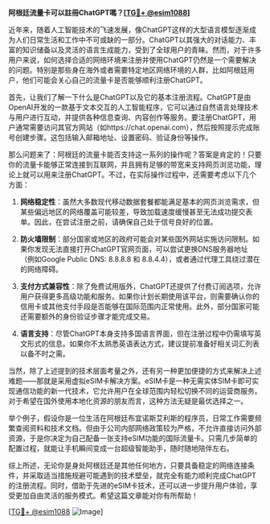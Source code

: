 **阿根廷流量卡可以註冊ChatGPT嗎？[[TG💪+ @esim1088](https://t.me/s/esim1088)]**

近年来，随着人工智能技术的飞速发展，像ChatGPT这样的大型语言模型逐渐成为人们日常生活和工作中不可或缺的一部分。ChatGPT以其强大的对话能力、丰富的知识储备以及灵活的语言生成能力，受到了全球用户的青睐。然而，对于许多用户来说，如何选择合适的网络环境来注册并使用ChatGPT仍然是一个需要解决的问题。特别是那些身在海外或者需要特定地区网络环境的人群，比如阿根廷用户，他们可能会关心自己的流量卡是否能够顺利注册ChatGPT。

首先，让我们了解一下什么是ChatGPT以及它的基本注册流程。ChatGPT是由OpenAI开发的一款基于文本交互的人工智能程序，它可以通过自然语言处理技术与用户进行互动，并提供各种信息查询、内容创作等服务。要注册ChatGPT，用户通常需要访问其官方网站（如https://chat.openai.com），然后按照提示完成账号创建步骤。这包括输入邮箱地址、设置密码、验证身份等操作。

那么问题来了：阿根廷的流量卡能否支持这一系列的操作呢？答案是肯定的！只要你的流量卡能够正常连接到互联网，并且拥有足够的带宽来支持网页浏览功能，理论上就可以用来注册ChatGPT。不过，在实际操作过程中，还需要考虑以下几个方面：

1. **网络稳定性**：虽然大多数现代移动数据套餐都能满足基本的网页浏览需求，但某些偏远地区的网络覆盖可能较差，导致加载速度缓慢甚至无法成功提交表单。因此，在尝试注册之前，请确保自己处于信号良好的位置。

2. **防火墙限制**：部分国家或地区的政府可能会对某些国外网站实施访问限制。如果你发现无法直接打开ChatGPT官网页面，可以尝试更换DNS服务器地址（例如Google Public DNS: 8.8.8.8 和 8.8.4.4），或者通过代理工具绕过潜在的网络障碍。

3. **支付方式兼容性**：除了免费试用版外，ChatGPT还提供了付费订阅选项，允许用户获得更多高级功能和服务。如果你计划长期使用该平台，则需要确认你的信用卡或其他支付手段是否能够在国际范围内正常使用。此外，部分国家可能还需要额外的身份验证步骤才能完成交易。

4. **语言支持**：尽管ChatGPT本身支持多国语言界面，但在注册过程中仍需填写英文形式的信息。如果你不太熟悉英语表达方式，建议提前准备好相关词汇列表以备不时之需。

当然，除了上述提到的技术层面考量之外，还有另一种更加便捷的方式来解决上述难题——那就是采用虚拟eSIM卡解决方案。eSIM卡是一种无需实体SIM卡即可实现通信功能的新一代技术，它允许用户在全球范围内轻松切换不同的运营商服务。对于希望在国外使用本地化资源的朋友而言，这种方法无疑是最优选择之一。

举个例子，假设你是一位生活在阿根廷布宜诺斯艾利斯的程序员，日常工作需要频繁查阅资料和技术文档。但由于公司内部网络政策较为严格，不允许直接访问外部资源，于是你决定为自己配备一张支持eSIM功能的国际流量卡。只需几步简单的配置过程，就能让手机瞬间变成一台超级智能助手，随时随地陪伴左右。

综上所述，无论你是身处阿根廷还是其他任何地方，只要具备稳定的网络连接条件，并采取适当措施规避可能遇到的技术壁垒，就完全有能力顺利完成ChatGPT的注册流程。同时，借助于先进的eSIM卡技术，还可以进一步提升用户体验，享受更加自由灵活的服务模式。希望这篇文章能对你有所帮助！

[[TG💪+ @esim1088](https://t.me/s/esim1088) ![Image](https://i.postimg.cc/4NQfJmqS/Snipaste-2025-05-13-00-14-12.png)]